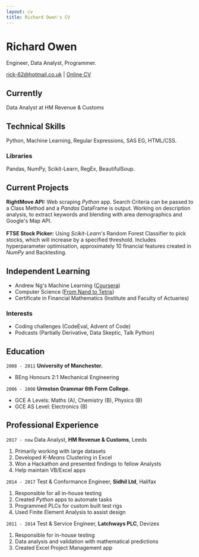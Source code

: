 ```yaml
---
layout: cv
title: Richard Owen's CV
---
```

# Richard Owen
Engineer, Data Analyst, Programmer.

<div id="webaddress">
<a href="rick-62@hotmail.co.uk">rick-62@hotmail.co.uk</a>
  | <a href="https://rick-62.github.io/markdown-cv/">Online CV</a>
</div>


## Currently

Data Analyst at HM Revenue & Customs

## Technical Skills

Python, Machine Learning, Regular Expressions, SAS EG, HTML/CSS.

### Libraries

Pandas, NumPy, Scikit-Learn, RegEx, BeautifulSoup.

## Current Projects

**RightMove API:** 
Web scraping *Python* app. Search Criteria can be passed to a Class Method and a *Pandas* DataFrame is output. Working on description analysis, to extract keywords and blending with area demographics and Google's Map API.
<br><br>
**FTSE Stock Picker:** 
Using *Scikit-Learn's* Random Forest Classifier to pick stocks, which will increase by a specified threshold. Includes hyperparameter optimisation, approximately 10 financial features created in *NumPy* and Backtesting. 

## Independent Learning

* Andrew Ng's Machine Learning ([Coursera](https://www.coursera.org/learn/machine-learning))
* Computer Science ([From Nand to Tetris](http://nand2tetris.org/))
* Certificate in Financial Mathematics (Institute and Faculty of Actuaries)

### Interests
* Coding challenges (CodeEval, Advent of Code)
* Podcasts (Partially Derivative, Data Skeptic, Talk Python)

## Education

`2008 - 2011`
__University of Manchester.__

- BEng Honours 2:1 Mechanical Engineering

`2006 - 2008`
__Urmston Grammar 6th Form College.__

- GCE A Levels: Maths (A), Chemistry (B), Physics (B)
- GCE AS Level: Electronics (B)

## Professional Experience

`2017 - now`
Data Analyst, __HM Revenue & Customs__, Leeds

1. Primarily working with large datasets
2. Developed *K-Means* Clustering in Excel
3. Won a Hackathon and presented findings to fellow Analysts
4. Help maintain VB/Excel apps

`2014 - 2017`
Test & Conformance Engineer, __Sidhil Ltd__, Halifax

1. Responsible for all in-house testing
2. Created *Python* apps to automate tasks
3. Programmed PLCs for custom built test rigs
4. Used Finite Element Analysis to assist design

`2011 - 2014`
Test & Service Engineer, __Latchways PLC__, Devizes

1. Responsible for in-house testing
2. Data analysis and validation with mathematical predictions
3. Created Excel Project Management app

<!-- ### Footer

Last updated: Jan 2018 -->


